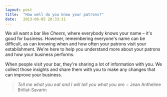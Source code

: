 ```yaml
---
layout: post
title:  "How well do you know your patrons?"
date:   2013-06-05 20:33:11
---
```


We all want a bar like _Cheers_, where everybody knows your name – it's good for business. However, remembering everyone's name can be difficult, as can knowing when and how often your patrons visit your establishment. We're here to help you understand more about your patrons and how your business performs.

When people visit your bar, they're sharing a lot of information with you. We collect those insights and share them with you to make any changes that can improve your business.

> *Tell me what you eat and I will tell you what you are* − Jean Anthelme Brillat-Savarin

